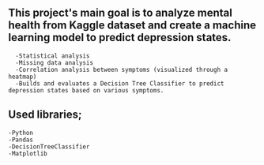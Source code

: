 ## This project's main goal is to analyze mental health from Kaggle dataset and create a machine learning model to predict depression states. 
```
  -Statistical analysis
  -Missing data analysis
  -Correlation analysis between symptoms (visualized through a heatmap)
  -Builds and evaluates a Decision Tree Classifier to predict depression states based on various symptoms.
```
## Used libraries;
  ```
  -Python
  -Pandas
  -DecisionTreeClassifier 
  -Matplotlib
```
